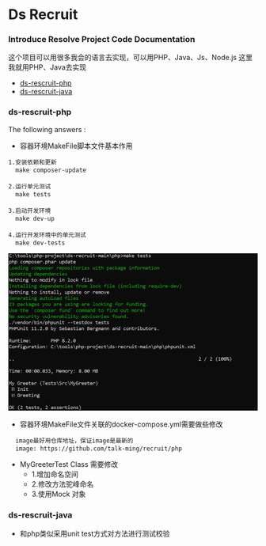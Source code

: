 # Ds Recruit 

### Introduce Resolve Project Code Documentation
这个项目可以用很多我会的语言去实现，可以用PHP、Java、Js、Node.js
这里我就用PHP、Java去实现

* [ds-rescruit-php](https://github.com/talk-ming/ds-recruit/tree/master/php)
* [ds-rescruit-java](https://github.com/talk-ming/ds-recruit/tree/master/java)


### ds-rescruit-php
The following answers :
* 容器环境MakeFile脚本文件基本作用
  <br/>
```
1.安装依赖和更新
  make composer-update
  
2.运行单元测试
  make tests
  
3.启动开发环境
  make dev-up
  
4.运行开发环境中的单元测试
  make dev-tests
```

![img.png](img.png)

* 容器环境MakeFile文件关联的docker-compose.yml需要做些修改
```angular2html
  image最好用仓库地址，保证image是最新的
  image: https://github.com/talk-ming/recruit/php
```

* MyGreeterTest Class 需要修改
  * 1.增加命名空间
  * 2.修改方法驼峰命名
  * 3.使用Mock 对象


### ds-rescruit-java
* 和php类似采用unit test方式对方法进行测试校验